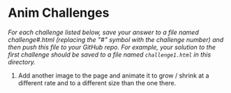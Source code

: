 # Anim Challenges

_For each challenge listed below, save your answer to a file named challenge#.html (replacing the
"#" symbol with the challenge number) and then push this file to your GitHub repo. For example, your
solution to the first challenge should be saved to a file named ```challenge1.html``` in this
directory._

1. Add another image to the page and animate it to grow / shrink at a different rate and to a
different size than the one there.
